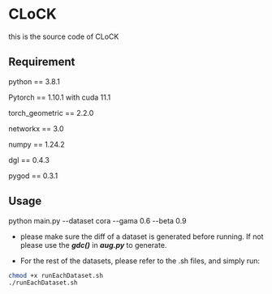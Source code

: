 # CLoCK
this is the source code of CLoCK
## Requirement
python == 3.8.1

Pytorch == 1.10.1 with cuda 11.1

torch_geometric == 2.2.0

networkx == 3.0

numpy == 1.24.2

dgl == 0.4.3

pygod == 0.3.1

## Usage
python main.py --dataset cora --gama 0.6 --beta 0.9

* please make sure the diff of a dataset is generated before running. If not please use the ***gdc()*** in ***aug.py*** to generate.

* For the rest of the datasets, please refer to the .sh files, and simply run:
```Bash
chmod +x runEachDataset.sh
./runEachDataset.sh
```

